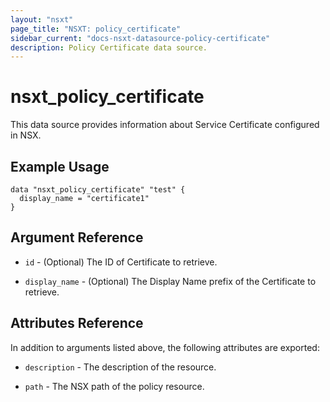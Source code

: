 ```yaml
---
layout: "nsxt"
page_title: "NSXT: policy_certificate"
sidebar_current: "docs-nsxt-datasource-policy-certificate"
description: Policy Certificate data source.
---
```


# nsxt_policy_certificate

This data source provides information about Service Certificate configured in NSX.

## Example Usage

```hcl
data "nsxt_policy_certificate" "test" {
  display_name = "certificate1"
}
```

## Argument Reference

* `id` - (Optional) The ID of Certificate to retrieve.

* `display_name` - (Optional) The Display Name prefix of the Certificate to retrieve.

## Attributes Reference

In addition to arguments listed above, the following attributes are exported:

* `description` - The description of the resource.

* `path` - The NSX path of the policy resource.
